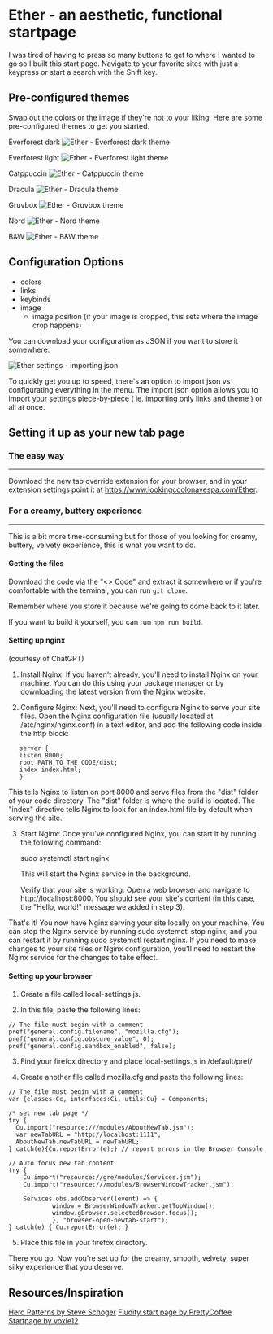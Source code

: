 # Ether - an aesthetic, functional startpage

I was tired of having to press so many buttons to get to where I wanted to go so I built this start page.
Navigate to your favorite sites with just a keypress or start a search with the Shift key.

## Pre-configured themes

Swap out the colors or the image if they're not to your liking. Here are some pre-configured themes to get you started.

Everforest dark
![Ether - Everforest dark theme](https://i.postimg.cc/dQ6sSBZM/ether-everforest-dark.jpg)

Everforest light
![Ether - Everforest light theme](https://i.postimg.cc/Y9k7dGpq/ether-everforest-light.jpg)

Catppuccin
![Ether - Catppuccin theme](https://i.postimg.cc/Z5G4ys2N/ether-catppuccin.jpg)

Dracula
![Ether - Dracula theme](https://i.postimg.cc/t4Z9JGSy/ether-dracula.jpg)

Gruvbox
![Ether - Gruvbox theme](https://i.postimg.cc/Kj82y6k6/ether-gruvbox.jpg)

Nord
![Ether - Nord theme](https://i.postimg.cc/Pq1hbznR/ether-nord.jpg)

B&W
![Ether - B&W theme](https://i.postimg.cc/pTZH4WTQ/ether-b-w.jpg)

## Configuration Options

- colors
- links
- keybinds
- image
  - image position (if your image is cropped, this sets where the image crop happens)

You can download your configuration as JSON if you want to store it somewhere.

![Ether settings - importing json](https://i.postimg.cc/gkBYG2KN/ether-settings.jpg)

To quickly get you up to speed, there's an option to import json vs configurating everything in the menu.
The import json option allows you to import your settings piece-by-piece ( ie. importing only links and theme ) or all at once.

## Setting it up as your new tab page

### The easy way

---

Download the new tab override extension for your browser, and in your extension settings point it at https://www.lookingcoolonavespa.com/Ether.

### For a creamy, buttery experience

---

This is a bit more time-consuming but for those of you looking for creamy, buttery, velvety experience, this is what you want to do.

#### **Getting the files**

Download the code via the "<> Code" and extract it somewhere
or if you're comfortable with the terminal, you can run `git clone`.

Remember where you store it because we're going to come back to it later.

If you want to build it yourself, you can run `npm run build`.

#### **Setting up nginx**

(courtesy of ChatGPT)

1. Install Nginx: If you haven't already, you'll need to install Nginx on your machine. You can do this using your package manager or by downloading the latest version from the Nginx website.

2. Configure Nginx: Next, you'll need to configure Nginx to serve your site files. Open the Nginx configuration file (usually located at /etc/nginx/nginx.conf) in a text editor, and add the following code inside the http block:

```
   server {
   listen 8000;
   root PATH_TO_THE_CODE/dist;
   index index.html;
   }
```

This tells Nginx to listen on port 8000 and serve files from the "dist" folder of your code directory. The "dist" folder is where the build is located. The "index" directive tells Nginx to look for an index.html file by default when serving the site.

3. Start Nginx: Once you've configured Nginx, you can start it by running the following command:

   sudo systemctl start nginx

   This will start the Nginx service in the background.

   Verify that your site is working: Open a web browser and navigate to http://localhost:8000. You should see your site's content (in this case, the "Hello, world!" message we added in step 3).

That's it! You now have Nginx serving your site locally on your machine. You can stop the Nginx service by running sudo systemctl stop nginx, and you can restart it by running sudo systemctl restart nginx. If you need to make changes to your site files or Nginx configuration, you'll need to restart the Nginx service for the changes to take effect.

#### **Setting up your browser**

1. Create a file called local-settings.js.

2. In this file, paste the following lines:

```
// The file must begin with a comment
pref("general.config.filename", "mozilla.cfg");
pref("general.config.obscure_value", 0);
pref("general.config.sandbox_enabled", false);
```

3. Find your firefox directory and place local-settings.js in /default/pref/

4. Create another file called mozilla.cfg and paste the following lines:

```
// The file must begin with a comment
var {classes:Cc, interfaces:Ci, utils:Cu} = Components;

/* set new tab page */
try {
  Cu.import("resource:///modules/AboutNewTab.jsm");
  var newTabURL = "http://localhost:1111";
  AboutNewTab.newTabURL = newTabURL;
} catch(e){Cu.reportError(e);} // report errors in the Browser Console

// Auto focus new tab content
try {
    Cu.import("resource://gre/modules/Services.jsm");
    Cu.import("resource:///modules/BrowserWindowTracker.jsm");

    Services.obs.addObserver((event) => {
            window = BrowserWindowTracker.getTopWindow();
            window.gBrowser.selectedBrowser.focus();
            }, "browser-open-newtab-start");
} catch(e) { Cu.reportError(e); }
```

5. Place this file in your firefox directory.

There you go. Now you're set up for the creamy, smooth, velvety, super silky experience that you deserve.

## Resources/Inspiration

[Hero Patterns by Steve Schoger](www.heropatterns.com)
[Fludity start page by PrettyCoffee](https://github.com/PrettyCoffee/fluidity/tree/main/src)
[Startpage by voxie12](https://github.com/voxie12/voxie12.github.io)

